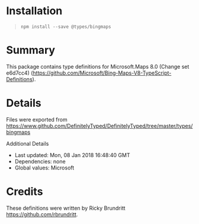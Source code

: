 # Installation

> `npm install --save @types/bingmaps`

# Summary

This package contains type definitions for Microsoft.Maps 8.0 (Change set e6d7cc4) (https://github.com/Microsoft/Bing-Maps-V8-TypeScript-Definitions).

# Details

Files were exported from https://www.github.com/DefinitelyTyped/DefinitelyTyped/tree/master/types/bingmaps

Additional Details

- Last updated: Mon, 08 Jan 2018 16:48:40 GMT
- Dependencies: none
- Global values: Microsoft

# Credits

These definitions were written by Ricky Brundritt <https://github.com/rbrundritt>.

